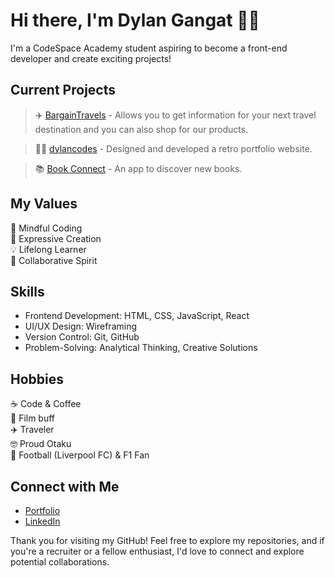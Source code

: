 # Hi there, I'm Dylan Gangat 👋🏻
I'm a CodeSpace Academy student aspiring to become a front-end developer and create exciting projects!

## Current Projects
> ✈️ [BargainTravels](https://github.com/DylanGangat/BargainTravels) - Allows you to get information for your next travel destination and you can also shop for our products.

> 👨‍💻 [dylancodes](https://github.com/DylanGangat/DYLGAN162_FTO2304_GroupA_DylanGangat_ITW9_FinalDigitalResume) - Designed and developed a retro portfolio website.

> 📚 [Book Connect](https://github.com/DylanGangat/DYLGAN162_FTO2304_GroupA_DylanGangat_IWACapstone) - An app to discover new books.

## My Values
🧠 Mindful Coding </br>
🖤 Expressive Creation </br>
💡 Lifelong Learner </br>
🙌 Collaborative Spirit </br>

## Skills
- Frontend Development: HTML, CSS, JavaScript, React </br>
- UI/UX Design: Wireframing </br>
- Version Control: Git, GitHub </br>
- Problem-Solving: Analytical Thinking, Creative Solutions </br>

## Hobbies
☕️ Code & Coffee </br>
🍿 Film buff </br>
✈️ Traveler </br>
🤓 Proud Otaku </br>
💖 Football (Liverpool FC) & F1 Fan </br>

## Connect with Me
- [Portfolio](https://dylancodes.netlify.app/)
- [LinkedIn](https://www.linkedin.com/in/dylan-gangat-5a666b20a/)

Thank you for visiting my GitHub! Feel free to explore my repositories, and if you're a recruiter or a fellow enthusiast, I'd love to connect and explore potential collaborations.
